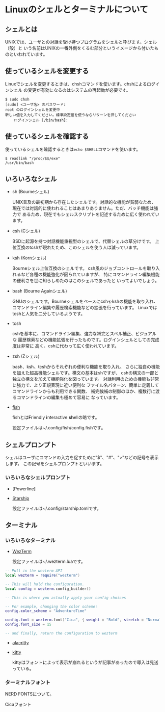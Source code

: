 # Linuxのシェルとターミナルについて

## シェルとは

UNIXでは、ユーザとの対話を受け持つプログラムをシェルと呼びます。シェル（殻）と
いう名前はUNIXの一番外側をくるむ部分というイメージから付いたものといわれています。

## 使っているシェルを変更する

Linuxでシェルを変更するときは、chshコマンドを使います。chshによるログインシェル
の変更が有効になるのはシステムの再起動が必要です。

```
$ sudo chsh
[sudo] <ユーザ名> のパスワード:
root のログインシェルを変更中
新しい値を入力してください。標準設定値を使うならリターンを押してください
	ログインシェル [/bin/bash]:
```

## 使っているシェルを確認する

使っているシェルを確認するときは`echo $SHELL`コマンドを使います。
<!-- 使っているシェルを確認するときは`readlink "/proc/$$/exe"`コマンドを使います。 -->

```
$ readlink "/proc/$$/exe"
/usr/bin/bash
```

## いろいろなシェル

- sh (Bourneシェル)

  UNIX普及の最初期から存在したシェルです。対話的な機能が貧弱なため、
  現在では対話的に使われることはあまりありません。ただ、バッチ機能は強力で
  あるため、現在でもシェルスクリプトを記述するために広く使われています。

- csh (Cシェル)

  BSDに起源を持つ対話機能重視型のシェルで、代替シェルの草分けです。
  上位互換のtcshが現れたため、このシェルを使う人は減っています。

- ksh (Kornシェル)

  Bourneシェル上位互換のシェルです。
  csh風のジョブコントロールを取り入れるなど各種の機能強化が図られていますが、
  特にコマンドライン編集機能の便利さを世に知らしめたのはこのシェルであったと
  いってよいでしょう。

- bash (Bourne Againシェル)

  GNUのシェルです。Bourneシェルをベースにcshゃkshの機能を取り入れ、
  コマンドライン編集や履歴検索機能などの拡張を行っています。
  Linuxではtcshと人気を二分しているようです。

- tcsh

  cshを基本に、コマンドライン編集、強力な補完とスペル補正、ビジュアルな
  履歴検索などの機能拡張を行ったものです。ログインシェルとしての完成度は非常に
  高く、cshに代わって広く使われています。

- zsh (Zシェル)

  bash、ksh、tcshからそれぞれの便利な機能を取り入れ、
  さらに独自の機能を加えた超高機能シェルです。構文の基本はshですが、
  cshの構文の一部と独立の構文を加えて機能強化を図っています。
  対話利用のための機能も非常に強力で、より正規表現に近い便利な
  ファイル名パターン、簡単に定義してコマンドラインからも利用できる関数、
  補完候補の制御のほか、複数行に渡るコマンドラインの編集も極めて容易に
  なっています。

- [fish]

  [fish]: https://fishshell.com/

  fishとは**F**riendly **i**nteractive **sh**ellの略です。

  設定ファイルは~/.config/fish/config.fishです。

## シェルプロンプト

シェルはユーザにコマンドの入力を促すために"$"、"#"、">"などの記号を表示します。
この記号をシェルプロンプトといいます。

### いろいろなシェルプロンプト

- [Powerline]

- [Starship]

  [Starship]: https://starship.rs/ja-JP/

  設定ファイルは~/.config/starship.tomlです。

## ターミナル

### いろいろなターミナル

- [WezTerm]

  [WezTerm]: https://wezfurlong.org/wezterm/install/linux.html

  設定ファイルは~/.wezterm.luaです。

```lua
-- Pull in the wezterm API
local wezterm = require("wezterm")

-- This will hold the configuration.
local config = wezterm.config_builder()

-- This is where you actually apply your config choices

-- For example, changing the color scheme:
config.color_scheme = "AdventureTime"

config.font = wezterm.font("Cica", { weight = "Bold", stretch = "Normal", style = "Normal" })
config.font_size = 15

-- and finally, return the configuration to wezterm
```

- [alacritty]

  [alacritty]: https://alacritty.org/

- [kitty]

  [kitty]: https://sw.kovidgoyal.net/kitty/

  kittyはフォントによって表示が崩れるというが記事があったので導入は見送っている。

### ターミナルフォント

NERD FONTSについて。

Cicaフォント
